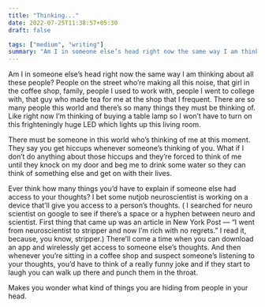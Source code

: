 ```yaml
---
title: "Thinking..."
date: 2022-07-25T11:38:57+05:30
draft: false

tags: ["medium", "writing"]
summary: "Am I in someone else’s head right now the same way I am thinking about all these people?"
---
```


Am I in someone else’s head right now the same way I am thinking about all these people? People on the street who’re making all this noise, that girl in the coffee shop, family, people I used to work with, people I went to college with, that guy who made tea for me at the shop that I frequent. There are so many people this world and there’s so many things they must be thinking of. Like right now I’m thinking of buying a table lamp so I won’t have to turn on this frighteningly huge LED which lights up this living room.

There must be someone in this world who’s thinking of me at this moment. They say you get hiccups whenever someone’s thinking of you. What if I don’t do anything about those hiccups and they’re forced to think of me until they knock on my door and beg me to drink some water so they can think of something else and get on with their lives.

Ever think how many things you’d have to explain if someone else had access to your thoughts? I bet some nutjob neuroscientist is working on a device that’ll give you access to a person’s thoughts. ( I searched for neuro scientist on google to see if there’s a space or a hyphen between neuro and scientist. First thing that came up was an article in New York Post — “I went from neuroscientist to stripper and now I’m rich with no regrets.” I read it, because, you know, stripper.) There’ll come a time when you can download an app and wirelessly get access to someone else’s thoughts. And then whenever you’re sitting in a coffee shop and suspect someone’s listening to your thoughts, you’d have to think of a really funny joke and if they start to laugh you can walk up there and punch them in the throat.

Makes you wonder what kind of things you are hiding from people in your head.
